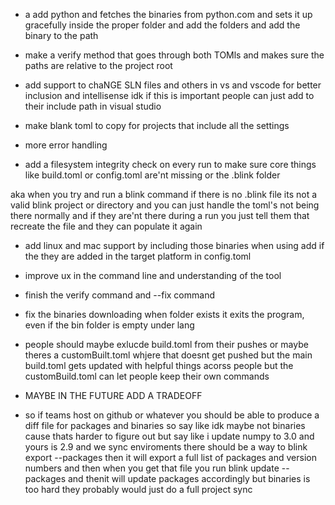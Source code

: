 <!-- - some form of sand boxing? -->


- a add python and fetches the binaries from python.com and sets it up gracefully inside the proper folder and add the folders and add the binary to the path

- make a verify method that goes through both TOMls and makes sure the paths are relative to the project root


 
- add support to chaNGE SLN files and others in vs and vscode for better inclusion and intellisense
idk if this is important people can just add to their include path in visual studio



- make blank toml to copy for projects that include all the settings

- more error handling

- add a filesystem integrity check on every run to make sure core things like build.toml or config.toml are'nt missing or the .blink folder

aka when you try and run a blink command if there is no .blink file its not a valid blink project or directory and you can just handle the toml's not being there normally and if they are'nt there during a run you just tell them that recreate the file and they can populate it again

- add linux and mac support by including those binaries when using add if the they are added in the target platform in config.toml



- improve ux in the command line and understanding of the tool

- finish the verify command and --fix command


- fix the binaries downloading when folder exists it exits the program, even if the bin folder is empty under lang


- people should maybe exlucde build.toml from their pushes or maybe theres a customBuilt.toml whjere that doesnt get pushed but the main build.toml gets updated with helpful things acorss people but the customBuild.toml can let people keep their own commands 


- MAYBE IN THE FUTURE ADD A TRADEOFF
 - so if teams host on github or whatever you should be able to produce a diff file for packages and binaries so say like idk maybe not binaries cause thats harder to figure out but say like i update numpy to 3.0 and yours is 2.9 and we sync enviroments there should be a way to blink export --packages then it will export a full list of packages and version numbers and then when you get that file you run blink update --packages and thenit will update packages accordingly but binaries is too hard they probably would just do a full project sync

